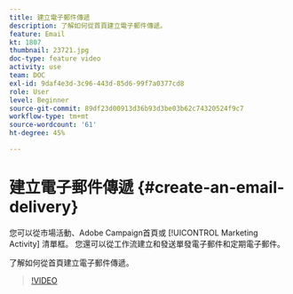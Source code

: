 ```yaml
---
title: 建立電子郵件傳遞
description: 了解如何從首頁建立電子郵件傳遞。
feature: Email
kt: 1807
thumbnail: 23721.jpg
doc-type: feature video
activity: use
team: DOC
exl-id: 9daf4e3d-3c96-443d-85d6-99f7a0377cd8
role: User
level: Beginner
source-git-commit: 89df23d00913d36b93d3be03b62c74320524f9c7
workflow-type: tm+mt
source-wordcount: '61'
ht-degree: 45%

---
```


# 建立電子郵件傳遞 {#create-an-email-delivery}

您可以從市場活動、Adobe Campaign首頁或 [!UICONTROL Marketing Activity] 清單框。 您還可以從工作流建立和發送單發電子郵件和定期電子郵件。

了解如何從首頁建立電子郵件傳遞。

>[!VIDEO](https://video.tv.adobe.com/v/23721?quality=12&learn=on)
